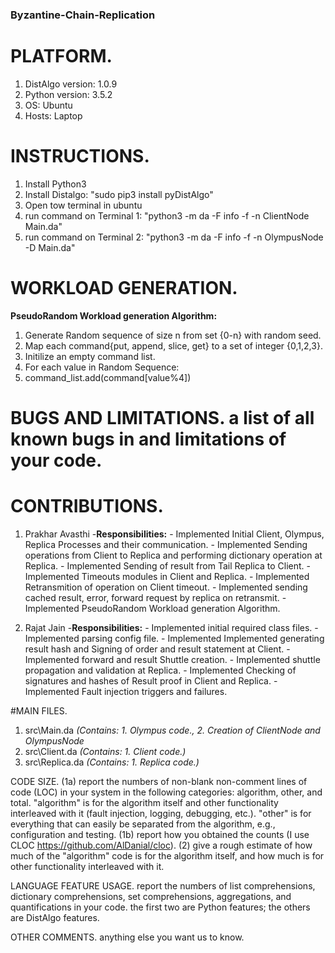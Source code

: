 ### Byzantine-Chain-Replication


# PLATFORM. 
1. DistAlgo version: 1.0.9
2. Python version: 3.5.2
3. OS: Ubuntu
4. Hosts: Laptop


# INSTRUCTIONS.
1. Install Python3
2. Install Distalgo: "sudo pip3 install pyDistAlgo"
3. Open tow terminal in ubuntu
4. run command on Terminal 1: "python3 -m da -F info -f -n ClientNode Main.da"
5. run command on Terminal 2: "python3 -m da -F info -f -n OlympusNode -D Main.da"


# WORKLOAD GENERATION.
**PseudoRandom Workload generation Algorithm:**

1. Generate Random sequence of size n from set {0-n} with random seed.
2. Map each command{put, append, slice, get} to a set of integer {0,1,2,3}.
3. Initilize an empty command list.
3. For each value in Random Sequence:
4. 	command_list.add(command[value%4])


# BUGS AND LIMITATIONS.  a list of all known bugs in and limitations of your code.

# CONTRIBUTIONS.
1. Prakhar Avasthi
	-**Responsibilities:**
	    - Implemented Initial Client, Olympus, Replica Processes and their communication.
	    - Implemented Sending operations from Client to Replica and performing dictionary operation at Replica.
	    - Implemented Sending of result from Tail Replica to Client.
	    - Implemented Timeouts modules in Client and Replica.
	    - Implemented Retransmition of operation on Client timeout.
	    - Implemented sending cached result, error, forward request by replica on retransmit.
	    - Implemented PseudoRandom Workload generation Algorithm.

2. Rajat Jain
	-**Responsibilities:**
	    - Implemented initial required class files.
	    - Implemented parsing config file.
	    - Implemented Implemented generating result hash and Signing of order and result statement at Client.
	    - Implemented forward and result Shuttle creation.
	    - Implemented shuttle propagation and validation at Replica.
	    - Implemented Checking of signatures and hashes of Result proof in Client and Replica.
	    - Implemented Fault injection triggers and failures.


#MAIN FILES.
1. src\Main.da 		*(Contains: 1. Olympus code., 2. Creation of ClientNode and OlympusNode*
2. src\Client.da	*(Contains: 1. Client code.)*
3. src\Replica.da	*(Contains: 1. Replica code.)*

CODE SIZE.  (1a) report the numbers of non-blank non-comment lines of code (LOC) in your system in the following categories: algorithm, other, and total.  "algorithm" is for the algorithm itself and other functionality interleaved with it (fault injection, logging, debugging, etc.).  "other" is for everything that can easily be separated from the algorithm, e.g., configuration and testing.  (1b) report how you obtained the counts (I use CLOC https://github.com/AlDanial/cloc).  (2) give a rough estimate of how much of the "algorithm" code is for the algorithm itself, and how much is for other functionality interleaved with it.

LANGUAGE FEATURE USAGE. report the numbers of list comprehensions, dictionary comprehensions, set comprehensions, aggregations, and quantifications in your code.  the first two are Python features; the others are DistAlgo features.

OTHER COMMENTS.  anything else you want us to know.
